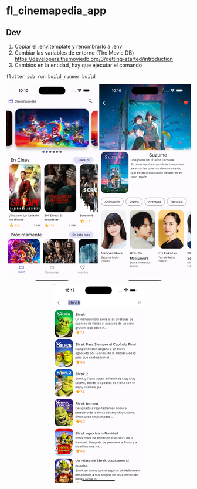 # fl_cinemapedia_app

## Dev

1. Copiar el .env.template y renombrarlo a .env
2. Cambiar las variables de entorno (The Movie DB) 
   https://developers.themoviedb.org/3/getting-started/introduction
3. Cambios en la entidad, hay que ejecutar el comando
```
flutter pub run build_runner build
```

<div align="center">
  <img src="screenshots/screenshot-1.png" width="250" />
  <img src="screenshots/screenshot-2.png" width="250" />
  <img src="screenshots/screenshot-3.png" width="250" />
</div>

